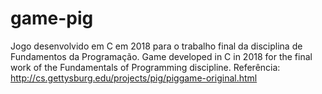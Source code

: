 # game-pig
Jogo desenvolvido em C em 2018 para o trabalho final da disciplina de Fundamentos da Programação. Game developed in C in 2018 for the final work of the Fundamentals of Programming discipline. Referência: http://cs.gettysburg.edu/projects/pig/piggame-original.html
